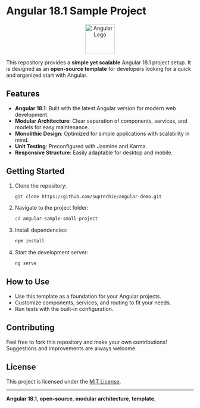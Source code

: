 # Angular 18.1 Sample Project

<p align="center">
  <img src="https://angular.io/assets/images/logos/angular/angular.svg" alt="Angular Logo" width="80"/>
</p>

This repository provides a **simple yet scalable** Angular 18.1 project setup. It is designed as an **open-source template** for developers looking for a quick and organized start with Angular.

## Features

- **Angular 18.1**: Built with the latest Angular version for modern web development.
- **Modular Architecture**: Clear separation of components, services, and models for easy maintenance.
- **Monolithic Design**: Optimized for simple applications with scalability in mind.
- **Unit Testing**: Preconfigured with Jasmine and Karma.
- **Responsive Structure**: Easily adaptable for desktop and mobile.

## Getting Started

1. Clone the repository:
   ```bash
   git clone https://github.com/suptechie/angular-demo.git
   ```
2. Navigate to the project folder:
   ```bash
   cd angular-sample-small-project
   ```
3. Install dependencies:
   ```bash
   npm install
   ```
4. Start the development server:
   ```bash
   ng serve
   ```

## How to Use

- Use this template as a foundation for your Angular projects.
- Customize components, services, and routing to fit your needs.
- Run tests with the built-in configuration.

## Contributing

Feel free to fork this repository and make your own contributions! Suggestions and improvements are always welcome.

## License

This project is licensed under the [MIT License](LICENSE).

---

 **Angular 18.1**, **open-source**, **modular architecture**, **template**,
